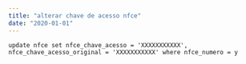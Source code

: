 ```yaml
---
title: "alterar chave de acesso nfce"
date: "2020-01-01"
---
```


<code>update nfce set nfce_chave_acesso = 'XXXXXXXXXXX', nfce_chave_acesso_original = 'XXXXXXXXXXX'
where nfce_numero = y
</code>
